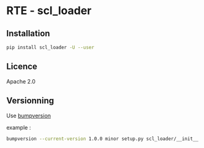 # RTE - scl_loader

## Installation
```bash
pip install scl_loader -U --user
```

## Licence

Apache 2.0

## Versionning

Use [bumpversion](https://pypi.org/project/bumpversion/)

example : 
```bash
bumpversion --current-version 1.0.0 minor setup.py scl_loader/__init__.py
```

